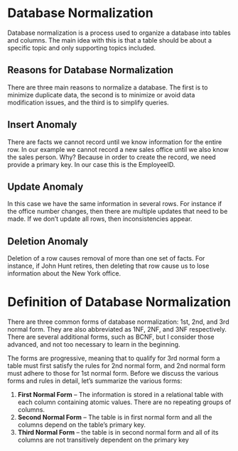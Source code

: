 # Database Normalization 

Database normalization is a process used to organize a database into tables and columns.  The main idea with this is that a table should be about a specific topic and only supporting topics included.
## Reasons for Database Normalization
There are three main reasons to normalize a database.  The first is to minimize duplicate data, the second is to minimize or avoid data modification issues, and the third is to simplify queries.  
## Insert Anomaly
There are facts we cannot record until we know information for the entire row.  In our example we cannot record a new sales office until we also know the sales person.  Why?  Because in order to create the record, we need provide a primary key.  In our case this is the EmployeeID. 
## Update Anomaly
In this case we have the same information in several rows. For instance if the office number changes, then there are multiple updates that need to be made.  If we don’t update all rows, then inconsistencies appear.
## Deletion Anomaly
Deletion of a row causes removal of more than one set of facts.  For instance, if John Hunt retires, then deleting that row cause us to lose information about the New York office. 
# Definition of Database Normalization
There are three common forms of database normalization: 1st, 2nd, and 3rd normal form. They are also abbreviated as 1NF, 2NF, and 3NF respectively. 
There are several additional forms, such as BCNF, but I consider those advanced, and not too necessary to learn in the beginning.

The forms are progressive, meaning that to qualify for 3rd normal form a table must first satisfy the rules for 2nd normal form, and 2nd normal form must adhere to those for 1st normal form. Before we discuss the various forms and rules in detail, let’s summarize the various forms:

1. **First Normal Form** – The information is stored in a relational table with each column containing atomic values. There are no repeating groups of columns.
 2. **Second Normal Form** – The table is in first normal form and all the columns depend on the table’s primary key.
3. **Third Normal Form** – the table is in second normal form and all of its columns are not transitively dependent on the primary key
